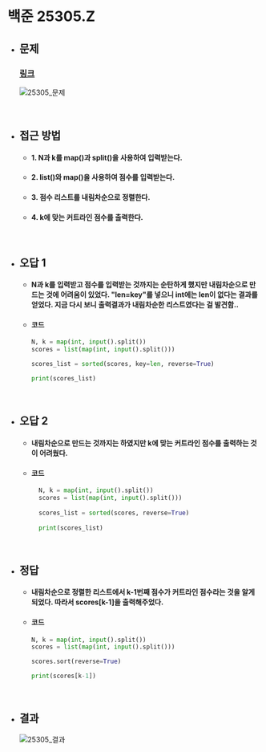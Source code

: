 # 백준 25305.Z

- ## 문제
    ### [링크](https://www.acmicpc.net/problem/25305)

    ![25305_문제](https://github.com/user-attachments/assets/a63baad1-df21-4e86-9541-f9e211b46872)

<br>

- ## 접근 방법

    - #### 1. N과 k를 map()과 split()을 사용하여 입력받는다.
    - #### 2. list()와 map()을 사용하여 점수를 입력받는다.
    - #### 3. 점수 리스트를 내림차순으로 정렬한다.
    - #### 4. k에 맞는 커트라인 점수를 출력한다.
 
<br>

- ## 오답 1

    - #### N과 k를 입력받고 점수를 입력받는 것까지는 순탄하게 했지만 내림차순으로 만드는 것에 어려움이 있었다. "len=key"를 넣으니 int에는 len이 없다는 결과를 얻었다. 지금 다시 보니 출력결과가 내림차순한 리스트였다는 걸 발견함..

    - #### 코드
  
        ```python
        N, k = map(int, input().split())
        scores = list(map(int, input().split()))
        
        scores_list = sorted(scores, key=len, reverse=True)
        
        print(scores_list)
        ```

<br>

- ## 오답 2

    - #### 내림차순으로 만드는 것까지는 하였지만 k에 맞는 커트라인 점수를 출력하는 것이 어려웠다.
 
    - #### 코드
  
      ```python
        N, k = map(int, input().split())
        scores = list(map(int, input().split()))
        
        scores_list = sorted(scores, reverse=True)
        
        print(scores_list)
        ```

<br>

- ## 정답

    - #### 내림차순으로 정렬한 리스트에서 k-1번째 점수가 커트라인 점수라는 것을 알게되었다. 따라서 scores[k-1]을 출력해주었다.

    - #### 코드

        ```python
        N, k = map(int, input().split())
        scores = list(map(int, input().split()))
        
        scores.sort(reverse=True)
        
        print(scores[k-1])
        ```

<br>

- ## 결과

    ![25305_결과](https://github.com/user-attachments/assets/e25d97b4-772e-4bc8-aade-297489361d3e)
